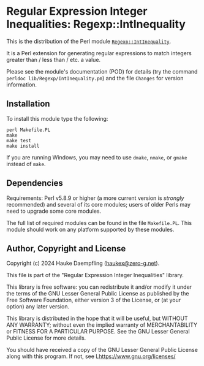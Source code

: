 Regular Expression Integer Inequalities: Regexp::IntInequality
==============================================================

This is the distribution of the Perl module
[`Regexp::IntInequality`](https://metacpan.org/pod/Regexp::IntInequality).

It is a Perl extension for generating regular expressions to match integers
greater than / less than / etc. a value.

Please see the module's documentation (POD) for details (try the command
`perldoc lib/Regexp/IntInequality.pm`) and the file `Changes` for version
information.

Installation
------------

To install this module type the following:

	perl Makefile.PL
	make
	make test
	make install

If you are running Windows, you may need to use `dmake`, `nmake`, or `gmake`
instead of `make`.

Dependencies
------------

Requirements: Perl v5.8.9 or higher (a more current version is *strongly*
recommended) and several of its core modules; users of older Perls may need
to upgrade some core modules.

The full list of required modules can be found in the file `Makefile.PL`.
This module should work on any platform supported by these modules.

Author, Copyright and License
-----------------------------

Copyright (c) 2024 Hauke Daempfling (haukex@zero-g.net).

This file is part of the "Regular Expression Integer Inequalities" library.

This library is free software: you can redistribute it and/or modify it under
the terms of the GNU Lesser General Public License as published by the Free
Software Foundation, either version 3 of the License, or (at your option) any
later version.

This library is distributed in the hope that it will be useful, but WITHOUT
ANY WARRANTY; without even the implied warranty of MERCHANTABILITY or FITNESS
FOR A PARTICULAR PURPOSE. See the GNU Lesser General Public License for more
details.

You should have received a copy of the GNU Lesser General Public License
along with this program. If not, see L<https://www.gnu.org/licenses/>
